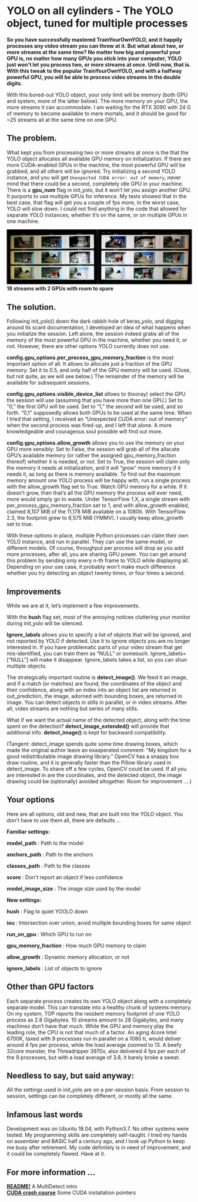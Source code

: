 # YOLO on all cylinders - The YOLO object, tuned for multiple processes

**So you have successfully mastered TrainYourOwnYOLO, and it happily processes any video stream you can throw at it. But what about two, or more streams at the same time? No matter how big and powerful your GPU is, no matter how many GPUs you stick into your computer, YOLO just won’t let you process two, or more streams at once. 
Until now, that is. With this tweak to the popular TrainYourOwnYOLO, and with a halfway powerful GPU, you will be able to process video streams in the double digits.** 

With this bored-out YOLO object, your only limit will be memory (both GPU and system, more of the latter below). The more memory on your GPU, the more streams it can accommodate. I am waiting for the RTX 3090 with 24 G of memory to become available to mere mortals, and it should be good for ~25 streams all at the same time on one GPU. 

## The problem.
What kept you from processing two or more streams at once is the that the YOLO object allocates all available GPU memory on initialization. If there are more CUDA-enabled GPUs in the machine, the most powerful GPU will be grabbed, and all others will be ignored. Try initializing a second YOLO instance, and you will get `Unexpected CUDA error: out of memory`, never mind that there could be a second, completely idle GPU in your machine. 
There is a **gpu_num** flag in init_yolo, but it won’t let you assign another GPU. It purports to use multiple GPUs for inference. My tests showed that in the best case, that flag will get you a couple of fps more, in the worst case, YOLO will slow down. I could not find anything in the code that allowed for separate YOLO instances, whether it’s on the same, or on multiple GPUs in one machine. 

![2windows](/Utils/Screenshots/catwide.jpg)
**18 streams with 2 GPUs with room to spare**

## The solution.
Following init_yolo() down the dark rabbit-hole of keras_yolo, and digging around its scant documentation, I developed an idea of what happens when you initialize the session. Left alone, the session indeed grabs all of the memory of the most powerful GPU in the machine, whether you need it, or not. However, there are other options YOLO currently does not use. 

**config.gpu_options.per_process_gpu_memory_fraction** is the most important option of all. It allows to allocate just a fraction of the GPU memory. Set it to 0.5, and only half of the GPU memory will be used. (Close, but not quite, as we will see below.) The remainder of the memory will be available for subsequent sessions.

**config.gpu_options.visible_device_list** allows to (hooray) select the GPU the session will use (assuming that you have more than one GPU.) Set to “0,” the first GPU will be used. Set to “1,” the second will be used, and so forth. “0,1” supposedly allows both GPUs to be used at the same time. When I tried that setting, I received an “Unexpected CUDA error: out of memory” when the second process was fired-up, and I left that alone. A more knowledgeable and courageous soul possible will find out more.

**config.gpu_options.allow_growth** allows you to use the memory on your GPU more sensibly: Set to False, the session will grab all of the allacate GPU’s available memory (or rather the assigned gpu_memory_fraction thereof) whether it is needed, or not. Set to True, the session will claim only the memory it needs at initialization, and it will “grow” more memory if it needs it, as long as there is memory available. To find out the maximum memory amount one YOLO process will be happy with, run a single process with the allow_growth flag set to True. Watch GPU memory for a while. If it doesn’t grow, then that’s all the GPU memory the process will ever need, more would simply go to waste. Under TensorFlow 1.X, a single stream with per_process_gpu_memory_fraction set to 1, and with allow_growth enabled, claimed 8,107 MiB of the 11,178 MiB available on a 1080ti. With TensorFlow 2.3, the footprint grew to 8,575 MiB (YMMV). I usually keep allow_growth set to true.

With these options in place, multiple Python processes can claim their own YOLO instance, and run in parallel. They can use the same model, or different models. Of course, throughput per process will drop as you add more processes, after all, you are sharing GPU power. You can get around this problem by sending only every n-th frame to YOLO while displaying all. Depending on your use case, it probably won’t make much difference whether you try detecting an object twenty times, or four times a second.

## Improvements 

While we are at it, let’s implement a few improvements.

With the **hush** flag set, most of the annoying notices cluttering your monitor during init_yolo will be silenced.

**Ignore_labels** allows you to specify a list of objects that will be ignored, and not reported by YOLO if detected. Use it to ignore objects you are no longer interested in. If you have problematic parts of your video stream that get mis-identified, you can train them as “NULL” or somesuch. Ignore_labels=[“NULL”] will make it disappear. Ignore_labels takes a list, so you can shun multiple objects.

The strategically important routine is **detect_image()**. We feed it an image, and if a match (or matches) are found, the coordinates of the object and their confidence, along with an index into an object list are returned in out_prediction, the image, adorned with bounding boxes, are returned in image. You can detect objects in stills in parallel, or in video streams. After all, video streams are nothing but series of many stills.

What if we want the actual name of the detected object, along with the time spent on the detection? **detect_image_extended()** will provide that additional info. **detect_image()** is kept for backward compatibility.

(Tangent: detect_image spends quite some time drawing boxes, which made the original author leave an exasperated comment: “My kingdom for a good redistributable image drawing library.” OpenCV has a snappy box draw routine, and it is generally faster than the Pillow library used in detect_image. To shave off a few cycles, OpenCV could be used. If all you are interested in are the coordinates, and the detected object, the image drawing could be (optionally) avoided altogether. Room for improvement ….)


## Your options

Here are all options, old and new, that are built into the YOLO object. You don't have to use them all, there are defaults ...

**Familiar settings:**

**model_path** :  Path to the model

**anchors_path** :  Path to the anchors

**classes_path** :  Path to the classes

**score** :     Don't report an object if less confidence

**model_image_size** :  The image size used by the model

**New settings:**

**hush** :    Flag to quiet YOOLO down

**iou** :     Intersection over union, avoid multiple bounding boxes for same object

**run_on_gpu** :  Which GPU to run on

**gpu_memory_fraction** : How much GPU memory to claim

**allow_growth** :  Dynamic memory allocation, or not

**ignore_labels** :   List of objects to ignore


## Other than GPU factors
Each separate process creates its own YOLO object along with a completely separate model. This can translate into a healthy chunk of systems memory. On my system, TOP reports the resident memory footprint of one YOLO process as 2.8 Gigabytes. 10 streams amount to 28 Gigabytes, and many machines don’t have that much. While the GPU and memory play the leading role, the CPU is not that much of a factor. An aging 4core Intel 6700K, taxed with 9 processes run in parallel on a 1080 ti, would deliver around 4 fps per process, while the load average zoomed to 13. A beefy 32core monster, the Threadripper 3970x, also delivered 4 fps per each of the 9 processes, but with a load average of 3.8, it barely broke a sweat. 

## Needless to say, but said anyway: 
All the settings used in init_yolo are on a per-session basis. From session to session, settings can be completely different, or mostly all the same. 

## Infamous last words
Development was on Ubuntu 18.04, with Python3.7. No other systems were tested. 
My programming skills are completely self-taught. I tried my hands on assembler and BASIC half a century ago, and I took up Python to keep me busy after retirement. My code definitely is in need of improvement, and it could be completely flawed. Have at it. 

## For more information ... 

[**README!**](/README.md) A MultiDetect intro<br>
[**CUDA crash course**](/CUDA101.md) Some CUDA installation pointers<br> 

